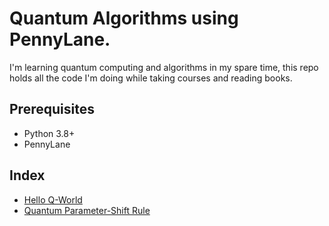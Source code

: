 # Quantum Algorithms using PennyLane.

I'm learning quantum computing and algorithms in my spare time, this repo holds all the code I'm doing while taking courses and reading books.

## Prerequisites
* Python 3.8+
* PennyLane


## Index
* [Hello Q-World](https://github.com/helloerikaaa/quantum/blob/main/basic/hello_qworld.py)
* [Quantum Parameter-Shift Rule](https://github.com/helloerikaaa/quantum-for-everyone/blob/master/basic/q_parameter_shift.py)